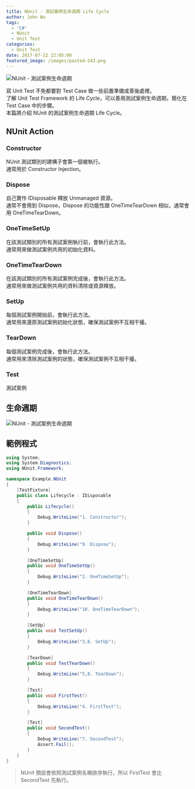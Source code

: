 ```yaml
---
title: NUnit - 測試案例生命週期 Life Cycle
author: John Wu
tags:
  - 'C#'
  - NUnit
  - Unit Test
categories:
  - Unit Test
date: 2017-07-22 22:05:00
featured_image: /images/pasted-243.png
---
```

![NUnit - 測試案例生命週期](/images/pasted-243.png)

寫 Unit Test 不免都要對 Test Case 做一些前置準備或善後處裡。  
了解 Unit Test Framework 的 Life Cycle，可以善用測試案例生命週期，簡化在 Test Case 中的步驟。  
本篇將介紹 NUnit 的測試案例生命週期 Life Cycle。  

<!-- more -->

## NUnit Action

### Constructor

NUnit 測試類別的建構子會第一個被執行。  
通常用於 Constructor Injection。

### Dispose

自己實作 IDisposable 釋放 Unmanaged 資源。  
通常不會用到 Dispose，Dispose 的功能性跟 OneTimeTearDown 相似，通常會用 OneTimeTearDown。

### OneTimeSetUp

在該測試類別的所有測試案例執行前，會執行此方法。  
通常用來做測試案例共用的初始化資料。  

### OneTimeTearDown

在該測試類別的所有測試案例完成後，會執行此方法。  
通常用來做測試案例共用的資料清除或資源釋放。  

### SetUp

每個測試案例開始前，會執行此方法。  
通常用來還原測試案例初始化狀態，確保測試案例不互相干擾。  

### TearDown

每個測試案例完成後，會執行此方法。  
通常用來清除測試案例的狀態，確保測試案例不互相干擾。  

### Test

測試案例

## 生命週期

![NUnit - 測試案例生命週期](/images/pasted-243.png)

## 範例程式

```cs
using System;
using System.Diagnostics;
using NUnit.Framework;

namespace Example.NUnit
{
    [TestFixture]
    public class Lifecycle : IDisposable
    {
        public Lifecycle()
        {
            Debug.WriteLine("1. Constructor");
        }

        public void Dispose()
        {
            Debug.WriteLine("9. Dispose");
        }

        [OneTimeSetUp]
        public void OneTimeSetUp()
        {
            Debug.WriteLine("2. OneTimeSetUp");
        }

        [OneTimeTearDown]
        public void OneTimeTearDown()
        {
            Debug.WriteLine("10. OneTimeTearDown");
        }

        [SetUp]
        public void TestSetUp()
        {
            Debug.WriteLine("3,6. SetUp");
        }

        [TearDown]
        public void TestTearDown()
        {
            Debug.WriteLine("5,8. TearDown");
        }

        [Test]
        public void FirstTest()
        {
            Debug.WriteLine("4. FirstTest");
        }

        [Test]
        public void SecondTest()
        {
            Debug.WriteLine("7. SecondTest");
            Assert.Fail();
        }
    }
}
```
> NUnit 預設會依照測試案例名稱排序執行，所以 FirstTest 會比 SecondTest 先執行。